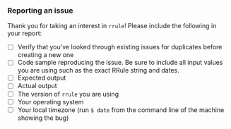 ### Reporting an issue

Thank you for taking an interest in `rrule`! Please include the following in
your report:

- [ ] Verify that you've looked through existing issues for duplicates before
  creating a new one
- [ ] Code sample reproducing the issue. Be sure to include all input values you
  are using such as the exact RRule string and dates.
- [ ] Expected output
- [ ] Actual output
- [ ] The version of `rrule` you are using
- [ ] Your operating system
- [ ] Your local timezone (run `$ date` from the command line
  of the machine showing the bug)
